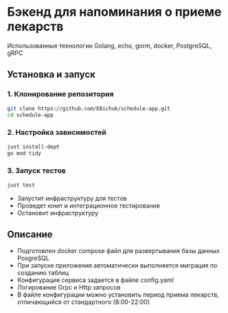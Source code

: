# Бэкенд для напоминания о приеме лекарств

 Использованные технологии Golang, echo, gorm, docker, PostgreSQL, gRPC

##  Установка и запуск
  ### 1. Клонирование репозитория  
```bash
git clone https://github.com/EBichuk/schedule-app.git
cd schedule-app
```
### 2. Настройка зависимостей
```bash
just install-dept
go mod tidy
```
### 3. Запуск тестов
```bash
just test
```
- Запустит инфраструктуру для тестов
- Проведет юнит и интеграционное тестирование
- Остановит инфраструктуру

## Описание 
-  Подготовлен docker compose файл для развертывания базы данных PosgreSQL
-  При запуске приложения автоматически выполняется миграция по созданию таблиц
-  Конфигурация сервиса задается в файле config.yaml
-  Логирование Grpc и Http запросов
-  В файле конфигурации можно установить период приема лекарств, отличающийся от стандартного (8:00-22:00)
